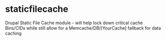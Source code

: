 staticfilecache
===============

Drupal Static File Cache module - will help lock down critical cache Bins/CIDs while still allow for a Memcache/DB/[YourCache] fallback for data caching
